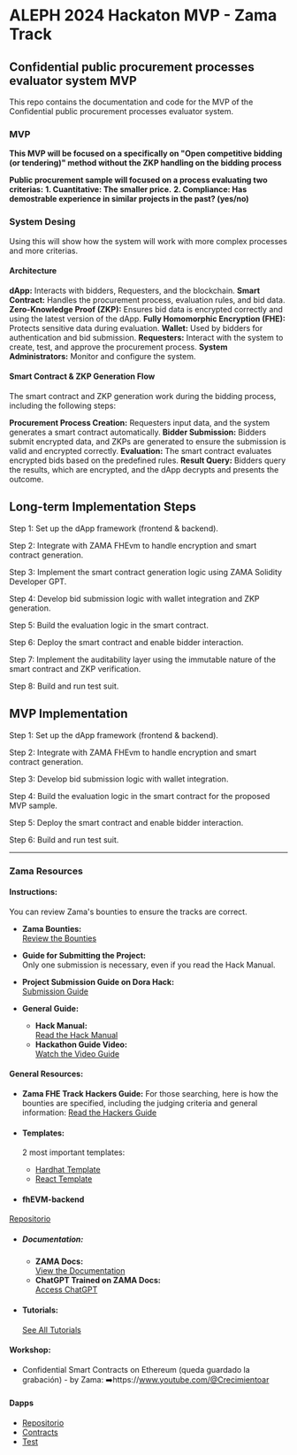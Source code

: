 # ALEPH 2024 Hackaton MVP - Zama Track 
## Confidential public procurement processes evaluator system MVP

This repo contains the documentation and code for the MVP of the Confidential public procurement processes evaluator system.

### MVP
**This MVP will be focused on a specifically on "Open competitive bidding (or tendering)" method without the ZKP handling on the bidding process**

**Public procurement sample will focused on a process evaluating two criterias:**
**1. Cuantitative: The smaller price.**
**2. Compliance: Has demostrable experience in similar projects in the past? (yes/no)**

### System Desing
Using this will show how the system will work with more complex processes and more criterias.

#### Architecture

**dApp:** Interacts with bidders, Requesters, and the blockchain.
**Smart Contract:** Handles the procurement process, evaluation rules, and bid data.
**Zero-Knowledge Proof (ZKP):** Ensures bid data is encrypted correctly and using the latest version of the dApp.
**Fully Homomorphic Encryption (FHE):** Protects sensitive data during evaluation.
**Wallet:** Used by bidders for authentication and bid submission.
**Requesters:** Interact with the system to create, test, and approve the procurement process.
**System Administrators:** Monitor and configure the system.

#### Smart Contract & ZKP Generation Flow
The smart contract and ZKP generation work during the bidding process, including the following steps:

**Procurement Process Creation:** Requesters input data, and the system generates a smart contract automatically.
**Bidder Submission:** Bidders submit encrypted data, and ZKPs are generated to ensure the submission is valid and encrypted correctly.
**Evaluation:** The smart contract evaluates encrypted bids based on the predefined rules.
**Result Query:** Bidders query the results, which are encrypted, and the dApp decrypts and presents the outcome.

## Long-term Implementation Steps

Step 1: Set up the dApp framework (frontend & backend).

Step 2: Integrate with ZAMA FHEvm to handle encryption and smart contract generation.

Step 3: Implement the smart contract generation logic using ZAMA Solidity Developer GPT.

Step 4: Develop bid submission logic with wallet integration and ZKP generation.

Step 5: Build the evaluation logic in the smart contract.

Step 6: Deploy the smart contract and enable bidder interaction.

Step 7: Implement the auditability layer using the immutable nature of the smart contract and ZKP verification.

Step 8: Build and run test suit.

## MVP Implementation

Step 1: Set up the dApp framework (frontend & backend).

Step 2: Integrate with ZAMA FHEvm to handle encryption and smart contract generation.

Step 3: Develop bid submission logic with wallet integration.

Step 4: Build the evaluation logic in the smart contract for the proposed MVP sample.

Step 5: Deploy the smart contract and enable bidder interaction.

Step 6: Build and run test suit.


--------------------------------------------------------------------------------------------

### Zama Resources  
 
#### **Instructions:**  
You can review Zama's bounties to ensure the tracks are correct.  

- **Zama Bounties:**  
  [Review the Bounties](https://dorahacks.io/bounty/871)  

- **Guide for Submitting the Project:**  
  Only one submission is necessary, even if you read the Hack Manual.  

- **Project Submission Guide on Dora Hack:**  
  [Submission Guide](https://dorahacks.io/hackathon/aleph-de-verano/submission-guide)  

- **General Guide:**  
  - **Hack Manual:**  
    [Read the Hack Manual](https://gregarious-eyebrow-d99.notion.site/Hacker-s-Manual-1490eb7f25e780fabb55dcff32644fb2)  
  - **Hackathon Guide Video:**  
    [Watch the Video Guide](https://www.youtube.com/watch?v=gsDflFi7g8k)  

#### **General Resources:**  

- **Zama FHE Track Hackers Guide:**
    For those searching, here is how the bounties are specified, including the judging criteria and general information:
  [Read the Hackers Guide](https://github.com/zama-ai/bounty-program/issues/133)  

- #### **Templates:**  
  2 most important templates:  
  - [Hardhat Template](https://github.com/zama-ai/fhevm-hardhat-template)  
  - [React Template](https://github.com/zama-ai/fhevm-react-template)  

- #### **fhEVM-backend**
[Repositorio](https://github.com/zama-ai/fhevm-backend)

- ##### **Documentation:**  
  - **ZAMA Docs:**  
    [View the Documentation](https://docs.zama.ai/fhevm)  
  - **ChatGPT Trained on ZAMA Docs:**  
    [Access ChatGPT](https://chatgpt.com/g/g-67518aee3c708191b9f08d077a7d6fa1-zama-solidity-developer)  

- #### **Tutorials:**  
  [See All Tutorials](https://docs.zama.ai/fhevm/tutorials/see-all-tutorials)  

#### **Workshop:**
-  Confidential Smart Contracts on Ethereum (queda guardado la grabación) - by Zama: ➡️https://www.youtube.com/@Crecimientoar

#### **Dapps**  
- [Repositorio](https://github.com/zama-ai/dapps)  
- [Contracts](https://github.com/zama-ai/dapps/tree/main/contracts/contracts)  
- [Test](https://github.com/zama-ai/dapps/tree/main/contracts/test/sample)
